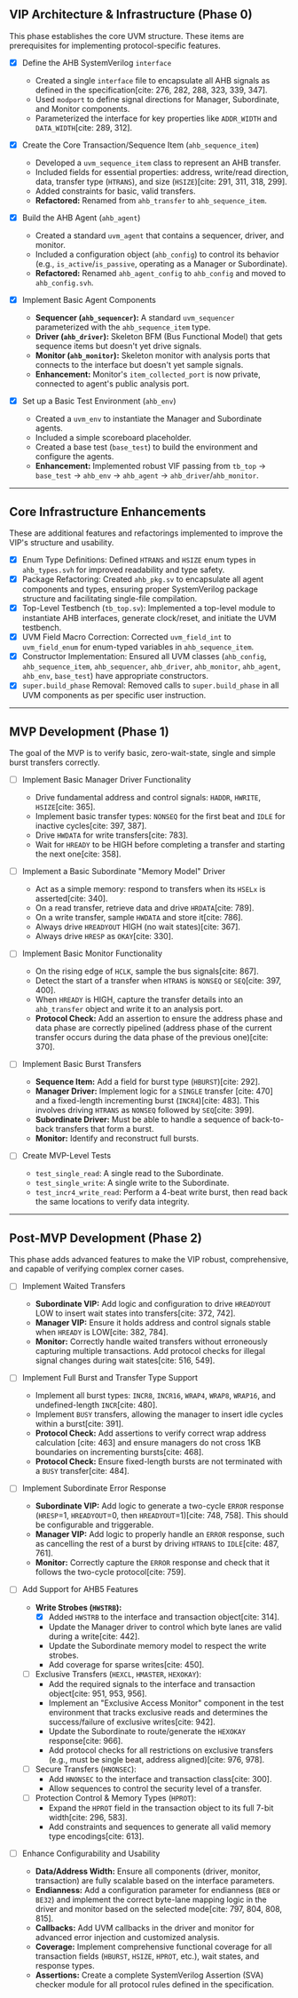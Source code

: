 ## VIP Architecture & Infrastructure (Phase 0)

This phase establishes the core UVM structure. These items are prerequisites for implementing protocol-specific features.

*   [x] Define the AHB SystemVerilog `interface`
    *   Created a single `interface` file to encapsulate all AHB signals as defined in the specification[cite: 276, 282, 288, 323, 339, 347].
    *   Used `modport` to define signal directions for Manager, Subordinate, and Monitor components.
    *   Parameterized the interface for key properties like `ADDR_WIDTH` and `DATA_WIDTH`[cite: 289, 312].

*   [x] Create the Core Transaction/Sequence Item (`ahb_sequence_item`)
    *   Developed a `uvm_sequence_item` class to represent an AHB transfer.
    *   Included fields for essential properties: address, write/read direction, data, transfer type (`HTRANS`), and size (`HSIZE`)[cite: 291, 311, 318, 299].
    *   Added constraints for basic, valid transfers.
    *   **Refactored:** Renamed from `ahb_transfer` to `ahb_sequence_item`.

*   [x] Build the AHB Agent (`ahb_agent`)
    *   Created a standard `uvm_agent` that contains a sequencer, driver, and monitor.
    *   Included a configuration object (`ahb_config`) to control its behavior (e.g., `is_active`/`is_passive`, operating as a Manager or Subordinate).
    *   **Refactored:** Renamed `ahb_agent_config` to `ahb_config` and moved to `ahb_config.svh`.

*   [x] Implement Basic Agent Components
    *   **Sequencer (`ahb_sequencer`):** A standard `uvm_sequencer` parameterized with the `ahb_sequence_item` type.
    *   **Driver (`ahb_driver`):** Skeleton BFM (Bus Functional Model) that gets sequence items but doesn't yet drive signals.
    *   **Monitor (`ahb_monitor`):** Skeleton monitor with analysis ports that connects to the interface but doesn't yet sample signals.
    *   **Enhancement:** Monitor's `item_collected_port` is now private, connected to agent's public analysis port.

*   [x] Set up a Basic Test Environment (`ahb_env`)
    *   Created a `uvm_env` to instantiate the Manager and Subordinate agents.
    *   Included a simple scoreboard placeholder.
    *   Created a base test (`base_test`) to build the environment and configure the agents.
    *   **Enhancement:** Implemented robust VIF passing from `tb_top` -> `base_test` -> `ahb_env` -> `ahb_agent` -> `ahb_driver`/`ahb_monitor`.

---

## Core Infrastructure Enhancements

These are additional features and refactorings implemented to improve the VIP's structure and usability.

*   [x] Enum Type Definitions: Defined `HTRANS` and `HSIZE` enum types in `ahb_types.svh` for improved readability and type safety.
*   [x] Package Refactoring: Created `ahb_pkg.sv` to encapsulate all agent components and types, ensuring proper SystemVerilog package structure and facilitating single-file compilation.
*   [x] Top-Level Testbench (`tb_top.sv`): Implemented a top-level module to instantiate AHB interfaces, generate clock/reset, and initiate the UVM testbench.
*   [x] UVM Field Macro Correction: Corrected `uvm_field_int` to `uvm_field_enum` for enum-typed variables in `ahb_sequence_item`.
*   [x] Constructor Implementation: Ensured all UVM classes (`ahb_config`, `ahb_sequence_item`, `ahb_sequencer`, `ahb_driver`, `ahb_monitor`, `ahb_agent`, `ahb_env`, `base_test`) have appropriate constructors.
*   [x] `super.build_phase` Removal: Removed calls to `super.build_phase` in all UVM components as per specific user instruction.

---

## MVP Development (Phase 1)

The goal of the MVP is to verify basic, zero-wait-state, single and simple burst transfers correctly.

*   [ ] Implement Basic Manager Driver Functionality
    *   Drive fundamental address and control signals: `HADDR`, `HWRITE`, `HSIZE`[cite: 365].
    *   Implement basic transfer types: `NONSEQ` for the first beat and `IDLE` for inactive cycles[cite: 397, 387].
    *   Drive `HWDATA` for write transfers[cite: 783].
    *   Wait for `HREADY` to be HIGH before completing a transfer and starting the next one[cite: 358].

*   [ ] Implement a Basic Subordinate "Memory Model" Driver
    *   Act as a simple memory: respond to transfers when its `HSELx` is asserted[cite: 340].
    *   On a read transfer, retrieve data and drive `HRDATA`[cite: 789].
    *   On a write transfer, sample `HWDATA` and store it[cite: 786].
    *   Always drive `HREADYOUT` HIGH (no wait states)[cite: 367].
    *   Always drive `HRESP` as `OKAY`[cite: 330].

*   [ ] Implement Basic Monitor Functionality
    *   On the rising edge of `HCLK`, sample the bus signals[cite: 867].
    *   Detect the start of a transfer when `HTRANS` is `NONSEQ` or `SEQ`[cite: 397, 400].
    *   When `HREADY` is HIGH, capture the transfer details into an `ahb_transfer` object and write it to an analysis port.
    *   **Protocol Check:** Add an assertion to ensure the address phase and data phase are correctly pipelined (address phase of the current transfer occurs during the data phase of the previous one)[cite: 370].

*   [ ] Implement Basic Burst Transfers
    *   **Sequence Item:** Add a field for burst type (`HBURST`)[cite: 292].
    *   **Manager Driver:** Implement logic for a `SINGLE` transfer [cite: 470] and a fixed-length incrementing burst (`INCR4`)[cite: 483]. This involves driving `HTRANS` as `NONSEQ` followed by `SEQ`[cite: 399].
    *   **Subordinate Driver:** Must be able to handle a sequence of back-to-back transfers that form a burst.
    *   **Monitor:** Identify and reconstruct full bursts.

*   [ ] Create MVP-Level Tests
    *   `test_single_read`: A single read to the Subordinate.
    *   `test_single_write`: A single write to the Subordinate.
    *   `test_incr4_write_read`: Perform a 4-beat write burst, then read back the same locations to verify data integrity.

---

## Post-MVP Development (Phase 2)

This phase adds advanced features to make the VIP robust, comprehensive, and capable of verifying complex corner cases.

*   [ ] Implement Waited Transfers
    *   **Subordinate VIP:** Add logic and configuration to drive `HREADYOUT` LOW to insert wait states into transfers[cite: 372, 742].
    *   **Manager VIP:** Ensure it holds address and control signals stable when `HREADY` is LOW[cite: 382, 784].
    *   **Monitor:** Correctly handle waited transfers without erroneously capturing multiple transactions. Add protocol checks for illegal signal changes during wait states[cite: 516, 549].

*   [ ] Implement Full Burst and Transfer Type Support
    *   Implement all burst types: `INCR8`, `INCR16`, `WRAP4`, `WRAP8`, `WRAP16`, and undefined-length `INCR`[cite: 480].
    *   Implement `BUSY` transfers, allowing the manager to insert idle cycles within a burst[cite: 391].
    *   **Protocol Check:** Add assertions to verify correct wrap address calculation [cite: 463] and ensure managers do not cross 1KB boundaries on incrementing bursts[cite: 468].
    *   **Protocol Check:** Ensure fixed-length bursts are not terminated with a `BUSY` transfer[cite: 484].

*   [ ] Implement Subordinate Error Response
    *   **Subordinate VIP:** Add logic to generate a two-cycle `ERROR` response (`HRESP`=1, `HREADYOUT`=0, then `HREADYOUT`=1)[cite: 748, 758]. This should be configurable and triggerable.
    *   **Manager VIP:** Add logic to properly handle an `ERROR` response, such as cancelling the rest of a burst by driving `HTRANS` to `IDLE`[cite: 487, 761].
    *   **Monitor:** Correctly capture the `ERROR` response and check that it follows the two-cycle protocol[cite: 759].

*   [ ] Add Support for AHB5 Features
    *   **Write Strobes (`HWSTRB`):**
        *   [x] Added `HWSTRB` to the interface and transaction object[cite: 314].
        *   Update the Manager driver to control which byte lanes are valid during a write[cite: 442].
        *   Update the Subordinate memory model to respect the write strobes.
        *   Add coverage for sparse writes[cite: 450].
    *   [ ] Exclusive Transfers (`HEXCL`, `HMASTER`, `HEXOKAY`):
        *   Add the required signals to the interface and transaction object[cite: 951, 953, 956].
        *   Implement an "Exclusive Access Monitor" component in the test environment that tracks exclusive reads and determines the success/failure of exclusive writes[cite: 942].
        *   Update the Subordinate to route/generate the `HEXOKAY` response[cite: 966].
        *   Add protocol checks for all restrictions on exclusive transfers (e.g., must be single beat, address aligned)[cite: 976, 978].
    *   [ ] Secure Transfers (`HNONSEC`):
        *   Add `HNONSEC` to the interface and transaction class[cite: 300].
        *   Allow sequences to control the security level of a transfer.
    *   [ ] Protection Control & Memory Types (`HPROT`):
        *   Expand the `HPROT` field in the transaction object to its full 7-bit width[cite: 296, 583].
        *   Add constraints and sequences to generate all valid memory type encodings[cite: 613].

*   [ ] Enhance Configurability and Usability
    *   **Data/Address Width:** Ensure all components (driver, monitor, transaction) are fully scalable based on the interface parameters.
    *   **Endianness:** Add a configuration parameter for endianness (`BE8` or `BE32`) and implement the correct byte-lane mapping logic in the driver and monitor based on the selected mode[cite: 797, 804, 808, 815].
    *   **Callbacks:** Add UVM callbacks in the driver and monitor for advanced error injection and customized analysis.
    *   **Coverage:** Implement comprehensive functional coverage for all transaction fields (`HBURST`, `HSIZE`, `HPROT`, etc.), wait states, and response types.
    *   **Assertions:** Create a complete SystemVerilog Assertion (SVA) checker module for all protocol rules defined in the specification.